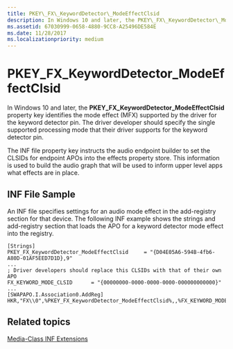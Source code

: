 ```yaml
---
title: PKEY\_FX\_KeywordDetector\_ModeEffectClsid
description: In Windows 10 and later, the PKEY\_FX\_KeywordDetector\_ModeEffectClsid property key identifies the mode effect (MFX) supported by the driver for the keyword detector pin.
ms.assetid: 67030999-0658-4880-9CC8-A25496DE584E
ms.date: 11/28/2017
ms.localizationpriority: medium
---
```


# PKEY\_FX\_KeywordDetector\_ModeEffectClsid


In Windows 10 and later, the **PKEY\_FX\_KeywordDetector\_ModeEffectClsid** property key identifies the mode effect (MFX) supported by the driver for the keyword detector pin. The driver developer should specify the single supported processing mode that their driver supports for the keyword detector pin.

The INF file property key instructs the audio endpoint builder to set the CLSIDs for endpoint APOs into the effects property store. This information is used to build the audio graph that will be used to inform upper level apps what effects are in place.

## <span id="INF_File_Sample"></span><span id="inf_file_sample"></span><span id="INF_FILE_SAMPLE"></span>INF File Sample


An INF file specifies settings for an audio mode effect in the add-registry section for that device. The following INF example shows the strings and add-registry section that loads the APO for a keyword detector mode effect into the registry.

```inf
[Strings]
PKEY_FX_KeywordDetector_ModeEffectClsid     = "{D04E05A6-594B-4fb6-A80D-01AF5EED7D1D},9"
...
; Driver developers should replace this CLSIDs with that of their own APO
FX_KEYWORD_MODE_CLSID      = "{00000000-0000-0000-0000-000000000000}"
...
[SWAPAPO.I.Association0.AddReg]
HKR,"FX\\0",%PKEY_FX_KeywordDetector_ModeEffectClsid%,,%FX_KEYWORD_MODE_CLSID%
```

## <span id="related_topics"></span>Related topics


[Media-Class INF Extensions](media-class-inf-extensions.md)

 

 






